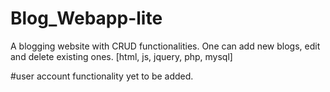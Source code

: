 # Blog_Webapp-lite
A blogging website with CRUD functionalities.
One can add new blogs, edit and delete existing ones.
[html, js, jquery, php, mysql]

#user account functionality yet to be added.
